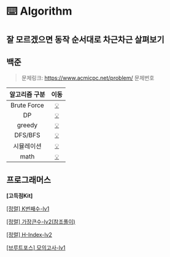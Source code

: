 # ⌨️ Algorithm 
## 잘 모르겠으면 동작 순서대로 차근차근 살펴보기

## 백준
> 문제링크: https://www.acmicpc.net/problem/ 문제번호

| 알고리즘 구분 | 이동 |    
| :----------: | :----------: | 
| Brute Force | [💡](./baekjoon/[Bruteforce]) |
| DP | [💡](./baekjoon/[DP]) |
| greedy | [💡](./baekjoon/[greedy]) |
| DFS/BFS | [💡](./baekjoon/[그래프와BFS]) |
| 시뮬레이션 | [💡](./baekjoon/[시뮬레이션]) |
| math | [💡](./baekjoon/[math]) |

## 프로그래머스
**[고득점Kit]**

[[정렬] K번째수-lv1](./programmers/readme/K번째수.md)

[[정렬] 가장큰수-lv2(참조풀이)](./programmers/readme/가장큰수.md)

[[정렬] H-Index-lv2](./programmers/readme/H-Index.md)

[[브루트포스] 모의고사-lv1](./programmers/readme/모의고사.md)
